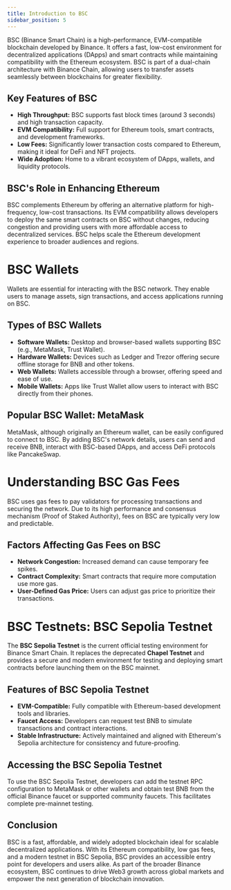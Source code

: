 ```yaml
---
title: Introduction to BSC
sidebar_position: 5
---
```


BSC (Binance Smart Chain) is a high-performance, EVM-compatible blockchain developed by Binance. It offers a fast, low-cost environment for decentralized applications (DApps) and smart contracts while maintaining compatibility with the Ethereum ecosystem. BSC is part of a dual-chain architecture with Binance Chain, allowing users to transfer assets seamlessly between blockchains for greater flexibility.

## Key Features of BSC

- **High Throughput:** BSC supports fast block times (around 3 seconds) and high transaction capacity.
- **EVM Compatibility:** Full support for Ethereum tools, smart contracts, and development frameworks.
- **Low Fees:** Significantly lower transaction costs compared to Ethereum, making it ideal for DeFi and NFT projects.
- **Wide Adoption:** Home to a vibrant ecosystem of DApps, wallets, and liquidity protocols.

## BSC's Role in Enhancing Ethereum

BSC complements Ethereum by offering an alternative platform for high-frequency, low-cost transactions. Its EVM compatibility allows developers to deploy the same smart contracts on BSC without changes, reducing congestion and providing users with more affordable access to decentralized services. BSC helps scale the Ethereum development experience to broader audiences and regions.

# BSC Wallets

Wallets are essential for interacting with the BSC network. They enable users to manage assets, sign transactions, and access applications running on BSC.

## Types of BSC Wallets

- **Software Wallets:** Desktop and browser-based wallets supporting BSC (e.g., MetaMask, Trust Wallet).
- **Hardware Wallets:** Devices such as Ledger and Trezor offering secure offline storage for BNB and other tokens.
- **Web Wallets:** Wallets accessible through a browser, offering speed and ease of use.
- **Mobile Wallets:** Apps like Trust Wallet allow users to interact with BSC directly from their phones.

## Popular BSC Wallet: MetaMask

MetaMask, although originally an Ethereum wallet, can be easily configured to connect to BSC. By adding BSC's network details, users can send and receive BNB, interact with BSC-based DApps, and access DeFi protocols like PancakeSwap.

# Understanding BSC Gas Fees

BSC uses gas fees to pay validators for processing transactions and securing the network. Due to its high performance and consensus mechanism (Proof of Staked Authority), fees on BSC are typically very low and predictable.

## Factors Affecting Gas Fees on BSC

- **Network Congestion:** Increased demand can cause temporary fee spikes.
- **Contract Complexity:** Smart contracts that require more computation use more gas.
- **User-Defined Gas Price:** Users can adjust gas price to prioritize their transactions.

# BSC Testnets: BSC Sepolia Testnet

The **BSC Sepolia Testnet** is the current official testing environment for Binance Smart Chain. It replaces the deprecated **Chapel Testnet** and provides a secure and modern environment for testing and deploying smart contracts before launching them on the BSC mainnet.

## Features of BSC Sepolia Testnet

- **EVM-Compatible:** Fully compatible with Ethereum-based development tools and libraries.
- **Faucet Access:** Developers can request test BNB to simulate transactions and contract interactions.
- **Stable Infrastructure:** Actively maintained and aligned with Ethereum's Sepolia architecture for consistency and future-proofing.

## Accessing the BSC Sepolia Testnet

To use the BSC Sepolia Testnet, developers can add the testnet RPC configuration to MetaMask or other wallets and obtain test BNB from the official Binance faucet or supported community faucets. This facilitates complete pre-mainnet testing.

## Conclusion

BSC is a fast, affordable, and widely adopted blockchain ideal for scalable decentralized applications. With its Ethereum compatibility, low gas fees, and a modern testnet in BSC Sepolia, BSC provides an accessible entry point for developers and users alike. As part of the broader Binance ecosystem, BSC continues to drive Web3 growth across global markets and empower the next generation of blockchain innovation.
